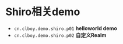# Shiro相关demo



- `cn.clboy.demo.shiro.p01`  **helloworld demo**
- `cn.clboy.demo.shiro.p02`  **自定义Realm**
